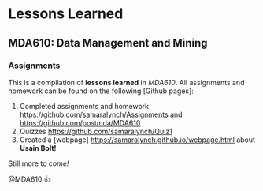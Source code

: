 # Lessons Learned

## MDA610: Data Management and Mining

### Assignments
This is a compilation of **lessons learned** in *MDA610*. 
All assignments and homework can be found on the following [Github pages]:
1. Completed assignments and homework https://github.com/samaralynch/Assignments and https://github.com/postmda/MDA610
2. Quizzes https://github.com/samaralynch/Quiz1
3. Created a [webpage] https://samaralynch.github.io/webpage.html about **Usain Bolt!**

Still more to *come!*

@MDA610 :+1:
